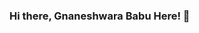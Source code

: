 ### Hi there, Gnaneshwara Babu Here! 👋

<!--
**code2gnana/code2gnana** is a ✨ _special_ ✨ repository because its `README.md` (this file) appears on your GitHub profile.

I am a [Platfom Engineer at Azenix](https://www.linkedin.com/in/gnaneshwara-babu/). My day job involves ***designing and architecting cloud and DevOps Solutions***. **Infrastructure automation** is my core strength with deep focus on *Server Infrastructure, Virtualization and Kubernnetes!*

- Automation fanatic and know PowerShell!
- 🌻 Learning Azure, Kubernetes, PowerShell, Go, Ansible, Terraform, Git, GitHub
* 📚 My Favarite Books
  * Become Ansible
  * The Search
  * Hit Reresh
  * Marissa Mayer and the fight to save Yahoo!
- 🏅A big fan of Soccer

- 🔭 I’m currently working on ...
- 🌱 I’m currently learning ...
- 👯 I’m looking to collaborate on ...
- 🤔 I’m looking for help with ...
- 💬 Ask me about ...
- 📫 How to reach me: ...
- 😄 Pronouns: ...
- ⚡ Fun fact: ...
-->
